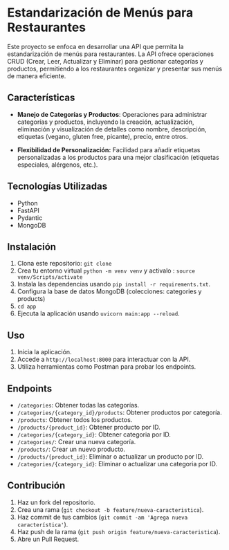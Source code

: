 # Estandarización de Menús para Restaurantes

Este proyecto se enfoca en desarrollar una API que permita la estandarización de menús para restaurantes. La API ofrece operaciones CRUD (Crear, Leer, Actualizar y Eliminar) para gestionar categorías y productos, permitiendo a los restaurantes organizar y presentar sus menús de manera eficiente.

## Características

- **Manejo de Categorías y Productos**: Operaciones para administrar categorías y productos, incluyendo la creación, actualización, eliminación y visualización de detalles como nombre, descripción, etiquetas (vegano, gluten free, picante), precio, entre otros.

- **Flexibilidad de Personalización:** Facilidad para añadir etiquetas personalizadas a los productos para una mejor clasificación (etiquetas especiales, alérgenos, etc.).

## Tecnologías Utilizadas

- Python
- FastAPI
- Pydantic
- MongoDB

## Instalación

1. Clona este repositorio: `git clone`
2. Crea tu entorno virtual `python -m venv venv` y activalo :  `source venv/Scripts/activate`
3. Instala las dependencias usando `pip install -r requirements.txt`.
4. Configura la base de datos MongoDB (colecciones: categories y products)
5. `cd app`
6. Ejecuta la aplicación usando `uvicorn main:app --reload`.

## Uso

1. Inicia la aplicación.
2. Accede a `http://localhost:8000` para interactuar con la API.
3. Utiliza herramientas como Postman para probar los endpoints.

## Endpoints

- `/categories`: Obtener todas las categorías.
- `/categories/{category_id}/products`: Obtener productos por categoría.
- `/products`: Obtener todos los productos.
- `/products/{product_id}`: Obtener producto por ID.
- `/categories/{category_id}`: Obtener categoria por ID.
- `/categories/`: Crear una nueva categoría.
- `/products/`: Crear un nuevo producto.
- `/products/{product_id}`: Eliminar o actualizar un producto por ID.
- `/categories/{category_id}`: Eliminar o actualizar una categoria por ID.

## Contribución

1. Haz un fork del repositorio.
2. Crea una rama (`git checkout -b feature/nueva-caracteristica`).
3. Haz commit de tus cambios (`git commit -am 'Agrega nueva característica'`).
4. Haz push de la rama (`git push origin feature/nueva-caracteristica`).
5. Abre un Pull Request.

